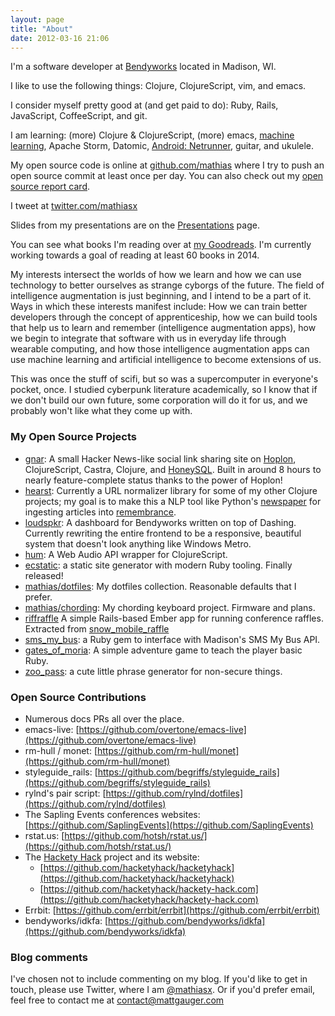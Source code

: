 ```yaml
---
layout: page
title: "About"
date: 2012-03-16 21:06
---
```


I'm a software developer at [Bendyworks](http://bendyworks.com) located in Madison, WI.

I like to use the following things: Clojure, ClojureScript, vim, and emacs.

I consider myself pretty good at (and get paid to do): Ruby, Rails, JavaScript, CoffeeScript, and git.

I am learning: (more) Clojure & ClojureScript, (more) emacs, [machine learning](https://www.coursera.org/course/ml), Apache Storm, Datomic, [Android: Netrunner](http://www.fantasyflightgames.com/edge_minisite.asp?eidm=207), guitar, and ukulele.

My open source code is online at [github.com/mathias](https://github.com/mathias) where I try to push an open source commit at least once per day. You can also check out my [open source report card](http://osrc.dfm.io/mathias).

I tweet at [twitter.com/mathiasx](https://twitter.com/mathiasx)

Slides from my presentations are on the [Presentations](/presentations) page.

You can see what books I'm reading over at [my Goodreads](
https://www.goodreads.com/mathiasx). I'm currently working towards a goal of reading at least 60 books in 2014.

My interests intersect the worlds of how we learn and how we can use technology to better ourselves as strange cyborgs of the future. The field of intelligence augmentation is just beginning, and I intend to be a part of it. Ways in which these interests manifest include: How we can train better developers through the concept of apprenticeship, how we can build tools that help us to learn and remember (intelligence augmentation apps), how we begin to integrate that software with us in everyday life through wearable computing, and how those intelligence augmentation apps can use machine learning and artificial intelligence to become extensions of us.

This was once the stuff of scifi, but so was a supercomputer in everyone's pocket, once. I studied cyberpunk literature academically, so I know that if we don't build our own future, some corporation will do it for us, and we probably won't like what they come up with.

<p></p>

### My Open Source Projects

* [gnar](https://github.com/mathias/gnar): A small Hacker News-like social link sharing site on [Hoplon](http://hoplon.io), ClojureScript, Castra, Clojure, and [HoneySQL](https://github.com/jkk/honeysql). Built in around 8 hours to nearly feature-complete status thanks to the power of Hoplon!
* [hearst](https://github.com/mathias/hearst): Currently a URL normalizer library for some of my other Clojure projects; my goal is to make this a NLP tool like Python's [newspaper](https://github.com/codelucas/newspaper) for ingesting articles into [remembrance](https://github.com/mathias/remembrance).
* [loudspkr](https://github.com/mathias/loudspkr): A dashboard for Bendyworks written on top of Dashing. Currently rewriting the entire frontend to be a responsive, beautiful system that doesn't look anything like Windows Metro.
* [hum](https://github.com/mathias/hum): A Web Audio API wrapper for ClojureScript.
* [ecstatic](https://github.com/mathias/ecstatic): a static site generator with modern Ruby tooling. Finally released!
* [mathias/dotfiles](https://github.com/mathias/dotfiles): My dotfiles collection. Reasonable defaults that I prefer.
* [mathias/chording](https://github.com/mathias/chording): My chording keyboard project. Firmware and plans.
* [riffraffle](https://github.com/mathias/riffraffle) A simple Rails-based Ember app for running conference raffles. Extracted from [snow_mobile_raffle](https://github.com/mathias/snow_mobile_raffle)
* [sms_my_bus](https://github.com/mathias/sms_my_bus): a Ruby gem to interface with Madison's SMS My Bus API.
* [gates_of_moria](https://github.com/mathias/gates_of_moria): A simple adventure game to teach the player basic Ruby.
* [zoo_pass](https://github.com/mathias/zoo_pass): a cute little phrase generator for non-secure things.

### Open Source Contributions

* Numerous docs PRs all over the place.
* emacs-live: [https://github.com/overtone/emacs-live](https://github.com/overtone/emacs-live)
* rm-hull / monet: [https://github.com/rm-hull/monet](https://github.com/rm-hull/monet)
* styleguide_rails: [https://github.com/begriffs/styleguide_rails](https://github.com/begriffs/styleguide_rails)
* rylnd's pair script: [https://github.com/rylnd/dotfiles](https://github.com/rylnd/dotfiles)
* The Sapling Events conferences websites: [https://github.com/SaplingEvents](https://github.com/SaplingEvents)
* rstat.us: [https://github.com/hotsh/rstat.us/](https://github.com/hotsh/rstat.us/)
* The [Hackety Hack](http://hackety.com) project and its website:
  * [https://github.com/hacketyhack/hacketyhack](https://github.com/hacketyhack/hacketyhack)
  * [https://github.com/hacketyhack/hackety-hack.com](https://github.com/hacketyhack/hackety-hack.com)
* Errbit: [https://github.com/errbit/errbit](https://github.com/errbit/errbit)
* bendyworks/idkfa: [https://github.com/bendyworks/idkfa](https://github.com/bendyworks/idkfa)

### Blog comments

I've chosen not to include commenting on my blog. If you'd like to get in touch, please use Twitter, where I am [@mathiasx](https://www.twitter.com/mathiasx). Or if you'd prefer email, feel free to contact me at [contact@mattgauger.com](mailto:contact@mattgauger.com)
